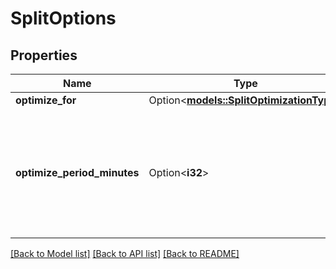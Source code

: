 # SplitOptions

## Properties

Name | Type | Description | Notes
------------ | ------------- | ------------- | -------------
**optimize_for** | Option<[**models::SplitOptimizationType**](SplitOptimizationType.md)> |  | [optional]
**optimize_period_minutes** | Option<**i32**> | For how long should the results be measured until determining the winner template (content) | [optional]

[[Back to Model list]](../README.md#documentation-for-models) [[Back to API list]](../README.md#documentation-for-api-endpoints) [[Back to README]](../README.md)


